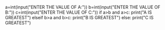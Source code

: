 a=int(input("ENTER THE VALUE OF A:"))
b=int(input("ENTER THE VALUE OF B:"))
c=int(input("ENTER THE VALUE OF C:"))
if a>b and a>c:
print("A IS GREATEST")
elseif b>a and b>c:
print("B IS GREATEST")
else:
print("C IS GREATEST")
